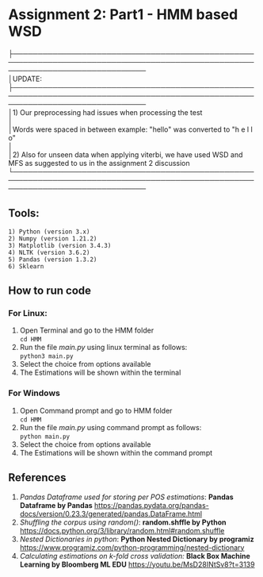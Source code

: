# Assignment 2: Part1 - HMM based WSD  

├───────────────────────────────────────────────────────────────────────────────────────────────────────────────────────────────    
│UPDATE:  
├───────────────────────────────────────────────────────────────────────────────────────────────────────────────────────────────  
│1) Our preprocessing had issues when processing the test    
│    
│Words were spaced in between example: "hello" was converted to "h e l l o"  
│  
│2) Also for unseen data when applying viterbi, we have used WSD and MFS as suggested to us in the assignment 2 discussion  
└───────────────────────────────────────────────────────────────────────────────────────────────────────────────────────────────  

## Tools:  

	1) Python (version 3.x)  
	2) Numpy (version 1.21.2)  
	3) Matplotlib (version 3.4.3)  
	4) NLTK (version 3.6.2)  
	5) Pandas (version 1.3.2) 
	6) Sklearn  

## How to run code  

### For Linux:

1) Open Terminal and go to the HMM folder  
`cd HMM`
2) Run the file *main.py* using linux terminal as follows:  
`python3 main.py`
3) Select the choice from options available
4) The Estimations will be shown within the terminal 

### For Windows

1) Open Command prompt and go to HMM folder  
	`cd HMM`
2) Run the file *main.py* using command prompt as follows:  
`python main.py`
3) Select the choice from options available
4) The Estimations will be shown within the command prompt

## References
 
1) *Pandas Dataframe used for storing per POS estimations*: **Pandas Dataframe by Pandas** https://pandas.pydata.org/pandas-docs/version/0.23.3/generated/pandas.DataFrame.html  
2) *Shuffling the corpus using random()*: **random.shffle by Python** https://docs.python.org/3/library/random.html#random.shuffle  
3) *Nested Dictionaries in python*: **Python Nested Dictionary by programiz** https://www.programiz.com/python-programming/nested-dictionary  
4) *Calculating estimations on k-fold cross validation:* **Black Box Machine Learning by Bloomberg ML EDU**  https://youtu.be/MsD28INtSv8?t=3139
